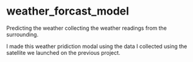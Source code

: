 # weather_forcast_model
Predicting the weather collecting the weather readings from the surrounding.


I made this weather pridiction modal using the data I collected using the satellite we launched on the previous project. 
